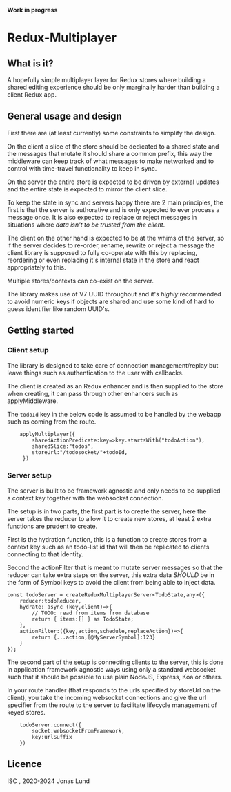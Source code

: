 __Work in progress__

# Redux-Multiplayer

## What is it?

A hopefully simple multiplayer layer for Redux stores where building a shared
editing experience should be only marginally harder than building a client
Redux app.

## General usage and design

First there are (at least currently) some constraints to simplify the design.

On the client a slice of the store should be dedicated to a shared state
and the messages that mutate it should share a common prefix, this way the
middleware can keep track of what messages to make networked and to control
with time-travel functionality to keep in sync.

On the server the entire store is expected to be driven by external updates
and the entire state is expected to mirror the client slice.

To keep the state in sync and servers happy there are 2 main principles, the
first is that the server is authorative and is only expected to ever process a
message once. It is also expected to replace or reject messages in situations
where _data isn't to be trusted from the client_.

The client on the other hand is expected to be at the whims of the server,
so if the server decides to re-order, rename, rewrite or reject a message the
client library is supposed to fully co-operate with this by replacing, 
reordering or even replacing it's internal state in the store and react
appropriately to this.

Multiple stores/contexts can co-exist on the server.

The library makes use of V7 UUID throughout and it's _highly_ recommended to
avoid numeric keys if objects are shared and use some kind of hard to guess
identifier like random UUID's. 

## Getting started

### Client setup

The library is designed to take care of connection management/replay but leave
things such as authentication to the user with callbacks.

The client is created as an Redux enhancer and is then supplied to the store
when creating, it can pass through other enhancers such as applyMiddleware.

The `todoId` key in the below code is assumed to be handled by the webapp such as
coming from the route.

```
	applyMultiplayer({ 
		sharedActionPredicate:key=>key.startsWith("todoAction"),
		sharedSlice:"todos",
		storeUrl:"/todosocket/"+todoId,
	 })
```

### Server setup

The server is built to be framework agnostic and only needs to be supplied a 
context key together with the websocket connection.

The setup is in two parts, the first part is to create the server, here the
server takes the reducer to allow it to create new stores, at least 2 extra
functions are prudent to create.

First is the hydration function, this is a function to create stores from a
context key such as an todo-list id that will then be replicated to clients
connecting to that identity.

Second the actionFilter that is meant to mutate server messages so that the
reducer can take extra steps on the server, this extra data _SHOULD_ be in
the form of Symbol keys to avoid the client from being able to inject data.


```
const todoServer = createReduxMultiplayerServer<TodoState,any>({
	reducer:todoReducer,
	hydrate: async (key,client)=>{
        // TODO: read from items from database
        return { items:[] } as TodoState;
    },
    actionFilter:({key,action,schedule,replaceAction})=>{
        return {...action,[@MyServerSymbol]:123}
    }
});

```

The second part of the setup is connecting clients to the server, this is done
in application framework agnostic ways using only a standard websocket such 
that it should be possible to use plain NodeJS, Express, Koa or others.

In your route handler (that responds to the urls specified by storeUrl on the
client), you take the incoming websocket connections and give the url specifier
from the route to the server to facilitate lifecycle management of keyed
stores.

```
	todoServer.connect({
		socket:websocketFromFramework,
		key:urlSuffix
	})
```

## Licence

ISC , 2020-2024 Jonas Lund
